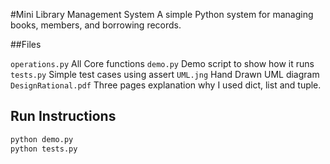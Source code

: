 #Mini Library Management System
A simple Python system for managing books, members, and borrowing records.

##Files

`operations.py` All Core functions 
`demo.py` Demo script to show how it runs
`tests.py` Simple test cases using assert
`UML.jng` Hand Drawn UML diagram
`DesignRational.pdf` Three pages explanation why I used dict, list and tuple.

## Run Instructions
```bash
python demo.py
python tests.py
